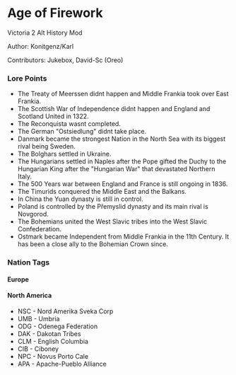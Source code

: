 # Age of Firework

Victoria 2 Alt History Mod

Author: Konitgenz/Karl

Contributors: Jukebox, David-Sc (Oreo)


### Lore Points

- The Treaty of Meerssen didnt happen and Middle Frankia took over East Frankia.
- The Scottish War of Independence didnt happen and England and Scotland United in 1322.
- The Reconquista wasnt completed.
- The German "Ostsiedlung" didnt take place.
- Danmark became the strongest Nation in the North Sea with its biggest rival being Sweden.
- The Bolghars settled in Ukraine.
- The Hungarians settled in Naples after the Pope gifted the Duchy to the Hungarian King after the "Hungarian War" that devastated Northern Italy.
- The 500 Years war between England and France is still ongoing in 1836.
- The Timurids conquered the Middle East and the Balkans.
- In China the Yuan dynasty is still in control.
- Poland is controlled by the Přemyslid dynasty and its main rival is Novgorod.
- The Bohemians united the West Slavic tribes into the West Slavic Confederation.
- Ostmark became Independent from Middle Frankia in the 11th Century. It has been a close ally to
  the Bohemian Crown since.

### Nation Tags

#### Europe

#### North America
- NSC - Nord Amerika Sveka Corp 
- UMB - Umbria 
- ODG - Odenega Federation
- DAK - Dakotan Tribes
- CLM - English Columbia
- CIB - Ciboney
- NPC - Novus Porto Cale
- APA - Apache-Pueblo Alliance